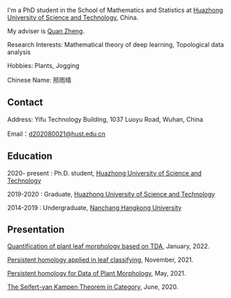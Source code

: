 
I'm a PhD student in the School of Mathematics and Statistics at [Huazhong University of Science and Technology](https://www.hust.edu.cn/), China.

My adviser is [Quan Zheng](http://maths.hust.edu.cn/info/1094/2635.htm). 

Research Interests: Mathematical theory of deep learning, Topological data analysis

Hobbies: Plants, Jogging

Chinese Name: 邢雨晴

<!---
<p><img src="https://github.com/yuqing-xing/yuqing/blob/gh-pages/personal%20photo.jpg" width="143" height="200" alt=""/></p>
-->

## Contact
Address: Yifu Technology Building, 1037 Luoyu Road, Wuhan, China

Email：d202080021@hust.edu.cn

## Education

2020- present : Ph.D. student, [Huazhong University of Science and Technology](https://www.hust.edu.cn/)

2019-2020 : Graduate, [Huazhong University of Science and Technology](http://english.hust.edu.cn/)

2014-2019 : Undergraduate, [Nanchang Hangkong University](https://www.nchu.edu.cn/) 

## Presentation
<a href="Quantification of plant leaf morphology based on TDA.pdf" target="_blank">Quantification of plant leaf morphology based on TDA</a>, January, 2022.

<a href="Persistent homology applied in leaf classifying.pdf" target="_blank">Persistent homology applied in leaf classifying</a>, November, 2021.

<a href="Persistent Homology for Data of Plant Morphology.pdf" target="_blank">Persistent homology for Data of Plant Morphology</a>, May, 2021.

<a href="The Seifert-van Kampen Theorem in Category.pdf" target="_blank">The Seifert-van Kampen Theorem in Category</a>, June, 2020.
